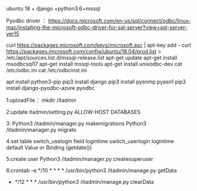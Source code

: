 ubuntu 18 + django +python3.6+mssql

Pyodbc driver ：
https://docs.microsoft.com/en-us/sql/connect/odbc/linux-mac/installing-the-microsoft-odbc-driver-for-sql-server?view=sql-server-ver15



curl https://packages.microsoft.com/keys/microsoft.asc | apt-key add -
curl https://packages.microsoft.com/config/ubuntu/18.04/prod.list > /etc/apt/sources.list.d/mssql-release.list
apt-get update
apt-get install msodbcsql17
apt-get install mssql-tools
apt-get install unixodbc-dev
cat /etc/odbc.ini 
cat /etc/odbcinst.ini 


apt install python3-pip
pip3 install django
pip3 install pysnmp pyasn1
pip3 install django-pyodbc-azure pyodbc



1:uploadFile：
  mkdir /itadmin

2:update itadmin/setting.py
  ALLOW-HOST
  DATABASES

3:
  Python3 /itadmin/manager.py makemigrations
  Python3 /itadmin/manager.py migrate

4:set table switch_uselogin field logintime 
  switch_userlogin logintime default Value or Binding  (getdate())

5:create user
  Python3 /itadmin/manager.py createsuperuser

6:crontab –e
  */10 * * * * /usr/bin/python3 /itadmin/manage.py getData
  * */12 * * * /usr/bin/python3 /itadmin/manage.py clearData


